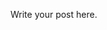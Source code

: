 <!--
.. title: Test3
.. slug: test3
.. date: 2018-09-03 18:57:21 UTC
.. tags: 
.. category: 
.. link: 
.. description: 
.. type: text
-->

Write your post here.
